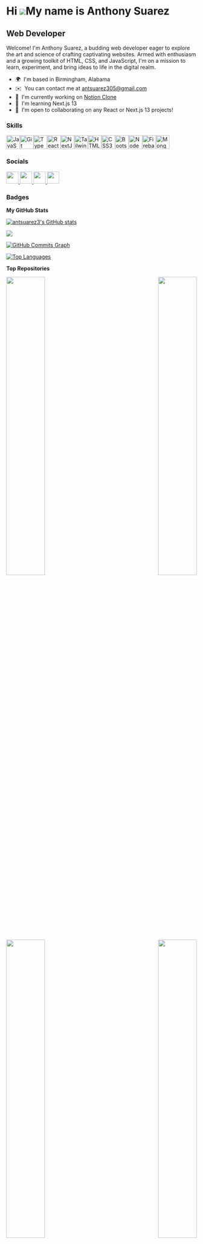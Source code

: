 Hi ![](https://user-images.githubusercontent.com/18350557/176309783-0785949b-9127-417c-8b55-ab5a4333674e.gif)My name is Anthony Suarez
======================================================================================================================================

Web Developer
-------------

Welcome! I'm Anthony Suarez, a budding web developer eager to explore the art and science of crafting captivating websites. Armed with enthusiasm and a growing toolkit of HTML, CSS, and JavaScript, I'm on a mission to learn, experiment, and bring ideas to life in the digital realm.

* 🌍  I'm based in Birmingham, Alabama
* ✉️  You can contact me at [antsuarez305@gmail.com](mailto:antsuarez305@gmail.com)
* 🚀  I'm currently working on [Notion Clone](http://github.com/antsuarez3/notion-clone)
* 🧠  I'm learning Next.js 13
* 🤝  I'm open to collaborating on any React or Next.js 13 projects!

### Skills


<p align="left">
<a href="https://developer.mozilla.org/en-US/docs/Web/JavaScript" target="_blank" rel="noreferrer"><img src="https://raw.githubusercontent.com/danielcranney/readme-generator/main/public/icons/skills/javascript-colored.svg" width="36" height="36" alt="JavaScript" /></a><a href="https://git-scm.com/" target="_blank" rel="noreferrer"><img src="https://raw.githubusercontent.com/danielcranney/readme-generator/main/public/icons/skills/git-colored.svg" width="36" height="36" alt="Git" /></a><a href="https://www.typescriptlang.org/" target="_blank" rel="noreferrer"><img src="https://raw.githubusercontent.com/danielcranney/readme-generator/main/public/icons/skills/typescript-colored.svg" width="36" height="36" alt="TypeScript" /></a><a href="https://reactjs.org/" target="_blank" rel="noreferrer"><img src="https://raw.githubusercontent.com/danielcranney/readme-generator/main/public/icons/skills/react-colored.svg" width="36" height="36" alt="React" /></a><a href="https://nextjs.org/docs" target="_blank" rel="noreferrer"><img src="https://raw.githubusercontent.com/danielcranney/readme-generator/main/public/icons/skills/nextjs-colored-dark.svg" width="36" height="36" alt="NextJs" /></a><a href="https://tailwindcss.com/" target="_blank" rel="noreferrer"><img src="https://raw.githubusercontent.com/danielcranney/readme-generator/main/public/icons/skills/tailwindcss-colored.svg" width="36" height="36" alt="TailwindCSS" /></a><a href="https://developer.mozilla.org/en-US/docs/Glossary/HTML5" target="_blank" rel="noreferrer"><img src="https://raw.githubusercontent.com/danielcranney/readme-generator/main/public/icons/skills/html5-colored.svg" width="36" height="36" alt="HTML5" /></a><a href="https://www.w3.org/TR/CSS/#css" target="_blank" rel="noreferrer"><img src="https://raw.githubusercontent.com/danielcranney/readme-generator/main/public/icons/skills/css3-colored.svg" width="36" height="36" alt="CSS3" /></a><a href="https://getbootstrap.com/" target="_blank" rel="noreferrer"><img src="https://raw.githubusercontent.com/danielcranney/readme-generator/main/public/icons/skills/bootstrap-colored.svg" width="36" height="36" alt="Bootstrap" /></a><a href="https://nodejs.org/en/" target="_blank" rel="noreferrer"><img src="https://raw.githubusercontent.com/danielcranney/readme-generator/main/public/icons/skills/nodejs-colored.svg" width="36" height="36" alt="NodeJS" /></a><a href="https://firebase.google.com/" target="_blank" rel="noreferrer"><img src="https://raw.githubusercontent.com/danielcranney/readme-generator/main/public/icons/skills/firebase-colored.svg" width="36" height="36" alt="Firebase" /></a><a href="https://www.mongodb.com/" target="_blank" rel="noreferrer"><img src="https://raw.githubusercontent.com/danielcranney/readme-generator/main/public/icons/skills/mongodb-colored.svg" width="36" height="36" alt="MongoDB" /></a>
</p>


### Socials

<p align="left"> <a href="https://www.facebook.com/anthony.suarez.90" target="_blank" rel="noreferrer"> <picture> <source media="(prefers-color-scheme: dark)" srcset="https://raw.githubusercontent.com/danielcranney/readme-generator/main/public/icons/socials/facebook-dark.svg" /> <source media="(prefers-color-scheme: light)" srcset="https://raw.githubusercontent.com/danielcranney/readme-generator/main/public/icons/socials/facebook.svg" /> <img src="https://raw.githubusercontent.com/danielcranney/readme-generator/main/public/icons/socials/facebook.svg" width="32" height="32" /> </picture> </a> <a href="https://www.github.com/antsuarez3" target="_blank" rel="noreferrer"> <picture> <source media="(prefers-color-scheme: dark)" srcset="https://raw.githubusercontent.com/danielcranney/readme-generator/main/public/icons/socials/github-dark.svg" /> <source media="(prefers-color-scheme: light)" srcset="https://raw.githubusercontent.com/danielcranney/readme-generator/main/public/icons/socials/github.svg" /> <img src="https://raw.githubusercontent.com/danielcranney/readme-generator/main/public/icons/socials/github.svg" width="32" height="32" /> </picture> </a> <a href="https://www.linkedin.com/in/anthony-suarez-529a67105/" target="_blank" rel="noreferrer"> <picture> <source media="(prefers-color-scheme: dark)" srcset="https://raw.githubusercontent.com/danielcranney/readme-generator/main/public/icons/socials/linkedin-dark.svg" /> <source media="(prefers-color-scheme: light)" srcset="https://raw.githubusercontent.com/danielcranney/readme-generator/main/public/icons/socials/linkedin.svg" /> <img src="https://raw.githubusercontent.com/danielcranney/readme-generator/main/public/icons/socials/linkedin.svg" width="32" height="32" /> </picture> </a> <a href="https://www.x.com/10itemsorless" target="_blank" rel="noreferrer"> <picture> <source media="(prefers-color-scheme: dark)" srcset="https://raw.githubusercontent.com/danielcranney/readme-generator/main/public/icons/socials/twitter-dark.svg" /> <source media="(prefers-color-scheme: light)" srcset="https://raw.githubusercontent.com/danielcranney/readme-generator/main/public/icons/socials/twitter.svg" /> <img src="https://raw.githubusercontent.com/danielcranney/readme-generator/main/public/icons/socials/twitter.svg" width="32" height="32" /> </picture> </a></p>

### Badges

<b>My GitHub Stats</b>

<a href="http://www.github.com/antsuarez3"><img src="https://github-readme-stats.vercel.app/api?username=antsuarez3&show_icons=true&hide=&title_color=facc15&text_color=a855f7&icon_color=000000&bg_color=ffffff&hide_border=true&show_icons=true" alt="antsuarez3's GitHub stats" /></a>

<a href="http://www.github.com/antsuarez3"><img src="https://github-readme-streak-stats.herokuapp.com/?user=antsuarez3&stroke=a855f7&background=ffffff&ring=facc15&fire=facc15&currStreakNum=a855f7&currStreakLabel=facc15&sideNums=a855f7&sideLabels=a855f7&dates=a855f7&hide_border=true" /></a>

<a href="http://www.github.com/antsuarez3"><img src="https://github-readme-activity-graph.cyclic.app/graph?username=antsuarez3&bg_color=ffffff&color=a855f7&line=000000&point=a855f7&area_color=ffffff&area=true&hide_border=true&custom_title=GitHub%20Commits%20Graph" alt="GitHub Commits Graph" /></a>

<a href="https://github.com/antsuarez3" align="left"><img src="https://github-readme-stats.vercel.app/api/top-langs/?username=antsuarez3&langs_count=10&title_color=facc15&text_color=a855f7&icon_color=000000&bg_color=ffffff&hide_border=true&locale=en&custom_title=Top%20%Languages" alt="Top Languages" /></a>

<b>Top Repositories</b>

<div width="100%" align="center"><a href="https://github.com/antsuarez3/Ecommerce" align="left"><img align="left" width="45%" src="https://github-readme-stats.vercel.app/api/pin/?username=antsuarez3&repo=Ecommerce&title_color=facc15&text_color=a855f7&icon_color=000000&bg_color=ffffff&hide_border=true&locale=en" /></a><a href="https://github.com/antsuarez3/Ecommerce-Store" align="right"><img align="right" width="45%" src="https://github-readme-stats.vercel.app/api/pin/?username=antsuarez3&repo=Ecommerce-Store&title_color=facc15&text_color=a855f7&icon_color=000000&bg_color=ffffff&hide_border=true&locale=en" /></a></div><br /><br /><br /><br /><br /><br /><br />

<br /><br /><br /><br /><br />

<div width="100%" align="center"><a href="https://github.com/antsuarez3/TheDojo" align="left"><img align="left" width="45%" src="https://github-readme-stats.vercel.app/api/pin/?username=antsuarez3&repo=TheDojo&title_color=facc15&text_color=a855f7&icon_color=000000&bg_color=ffffff&hide_border=true&locale=en" /></a><a href="https://github.com/antsuarez3/support-desk" align="right"><img align="right" width="45%" src="https://github-readme-stats.vercel.app/api/pin/?username=antsuarez3&repo=support-desk&title_color=facc15&text_color=a855f7&icon_color=000000&bg_color=ffffff&hide_border=true&locale=en" /></a></div>
